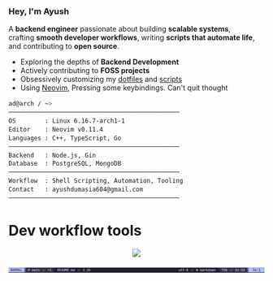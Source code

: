 ### Hey, I'm Ayush

A **backend engineer** passionate about building **scalable systems**,  
crafting **smooth developer workflows**, writing **scripts that automate life**,  
and contributing to **open source**.

- Exploring the depths of **Backend Development**
- Actively contributing to **FOSS projects**
- Obsessively customizing my [dotfiles](https://github.com/ad1822/hyprdots) and [scripts](https://github.com/ad1822/dotsh)
- Using [Neovim](https://github.com/ad1822/nvim.conf), Pressing some keybindings. Can't quit thought

```bash
ad@arch / ~>
───────────────────────────────────────────────
OS        : Linux 6.16.7-arch1-1
Editor    : Neovim v0.11.4
Languages : C++, TypeScript, Go
───────────────────────────────────────────────
Backend   : Node.js, Gin
Database  : PostgreSQL, MongoDB
───────────────────────────────────────────────
Workflow  : Shell Scripting, Automation, Tooling
Contact   : ayushdumasia604@gmail.com
───────────────────────────────────────────────
```

# Dev workflow tools

<p align="center">
  <a href="https://skillicons.dev">
    <img src="https://skillicons.dev/icons?i=neovim,git,obsidian,arch,go,bash" />
  </a>
</p>

![lualine](assests/lualine.png)


<!-- <p align="center">
  <a href="https://github.com/anuraghazra/github-readme-stats?tab=readme-ov-file#github-stats-card">
    <img height="155" alt="GitHub Stats" src="https://github-readme-stats.vercel.app/api?username=ad1822&border_color=45475a&show_icons=true&custom_title=GitHub+Statistics&title_color=cba6f7&theme=catppuccin_mocha&hide_border=false" />
  </a>
  <a href="https://git.io/streak-stats">
    <img height="155" alt="GitHub Streak" src="https://streak-stats.demolab.com/?user=ad1822&hide_current_streak=true&hide_longest_streak=false&theme=catppuccin-mocha&date_format=[Y.]n.j&mode=weekly&ring=AF90D7&stroke=45475a&fire=AF90D7&border=45475a" />
  </a>
</p> -->

